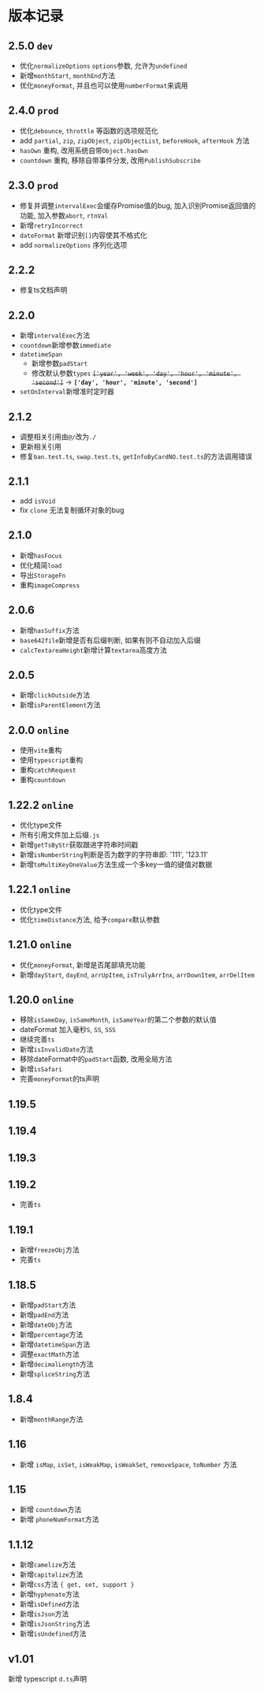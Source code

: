 # 版本记录

## 2.5.0 `dev`
- 优化`normalizeOptions` `options`参数, 允许为`undefined`
- 新增`monthStart`, `monthEnd`方法
- 优化`moneyFormat`, 并且也可以使用`numberFormat`来调用

## 2.4.0 `prod`

- 优化`debounce`, `throttle` 等函数的选项规范化
- add `partial`, `zip`, `zipObject`, `zipObjectList`, `beforeHook`, `afterHook` 方法
- `hasOwn` 重构, 改用系统自带`Object.hasOwn`
- `countdown` 重构, 移除自带事件分发, 改用`PublishSubscribe`

## 2.3.0 `prod`

- 修复并调整`intervalExec`会缓存Promise值的bug, 加入识别Promise返回值的功能, 加入参数`abort`, `rtnVal`
- 新增`retryIncorrect`
- `dateFormat` 新增识别`[]`内容使其不格式化
- add `normalizeOptions` 序列化选项

## 2.2.2

- 修复ts文档声明

## 2.2.0

- 新增`intervalExec`方法
- `countdown`新增参数`immediate`
- `datetimeSpan`
  - 新增参数`padStart`
  - 修改默认参数`types` ~~`['year', 'week', 'day', 'hour', 'minute', 'second']`~~ -> **`['day',
    'hour', 'minute', 'second']`**
- `setOnInterval`新增准时定时器

## 2.1.2

- 调整相关引用由`@/`改为`./`
- 更新相关引用
- 修复`ban.test.ts`, `swap.test.ts`, `getInfoByCardNO.test.ts`的方法调用错误

## 2.1.1

- add `isVoid`
- fix `clone` 无法复制循环对象的bug

## 2.1.0

- 新增`hasFocus`
- 优化精简`load`
- 导出`StorageFn`
- 重构`imageCompress`

## 2.0.6

- 新增`hasSuffix`方法
- `base642file`新增是否有后缀判断, 如果有则不自动加入后缀
- `calcTextareaHeight`新增计算`textarea`高度方法

## 2.0.5

- 新增`clickOutside`方法
- 新增`isParentElement`方法

## 2.0.0 `online`

- 使用`vite`重构
- 使用`typescript`重构
- 重构`catchRequest`
- 重构`countdown`

## 1.22.2 `online`

- 优化type文件
- 所有引用文件加上后缀`.js`
- 新增`getTsByStr`获取跟进字符串时间戳
- 新增`isNumberString`判断是否为数字的字符串即: '111', '123.11'
- 新增`toMultiKeyOneValue`方法生成一个多key一值的键值对数据

## 1.22.1 `online`

- 优化type文件
- 优化`timeDistance`方法, 给予`compare`默认参数

## 1.21.0 `online`

- 优化`moneyFormat`, 新增是否尾部填充功能
- 新增`dayStart`, `dayEnd`, `arrUpItem`, `isTrulyArrInx`, `arrDownItem`, `arrDelItem`

## 1.20.0 `online`

- 移除`isSameDay`, `isSameMonth`, `isSameYear`的第二个参数的默认值
- dateFormat 加入毫秒`S`, `SS`, `SSS`
- 继续完善`ts`
- 新增`isInvalidDate`方法
- 移除dateFormat中的`padStart`函数, 改用全局方法
- 新增`isSafari`
- 完善`moneyFormat`的ts声明

## 1.19.5

## 1.19.4

## 1.19.3

## 1.19.2

- 完善`ts`

## 1.19.1

- 新增`freezeObj`方法
- 完善`ts`

## 1.18.5

- 新增`padStart`方法
- 新增`padEnd`方法
- 新增`dateObj`方法
- 新增`percentage`方法
- 新增`datetimeSpan`方法
- 调整`exactMath`方法
- 新增`decimalLength`方法
- 新增`spliceString`方法

## 1.8.4

- 新增`monthRange`方法

## 1.16

- 新增 `isMap`, `isSet`, `isWeakMap`, `isWeakSet`, `removeSpace`, `toNumber` 方法

## 1.15

- 新增 `countdown`方法
- 新增 `phoneNumFormat`方法

## 1.1.12

- 新增`camelize`方法
- 新增`capitalize`方法
- 新增`css`方法 `{ get, set, support }`
- 新增`hyphenate`方法
- 新增`isDefined`方法
- 新增`isJson`方法
- 新增`isJsonString`方法
- 新增`isUndefined`方法

## v1.01

新增 typescript `d.ts`声明
